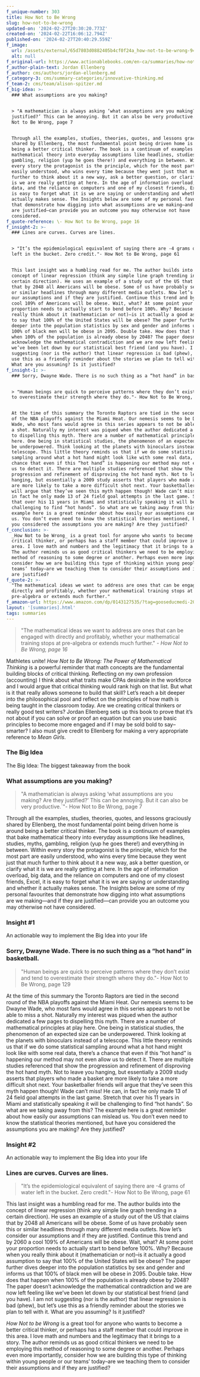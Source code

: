```yaml
---
f_unique-number: 303
title: How Not to Be Wrong
slug: how-not-to-be-wrong
updated-on: '2024-02-27T20:30:20.773Z'
created-on: '2024-02-22T16:06:12.794Z'
published-on: '2024-02-27T20:40:29.559Z'
f_image:
  url: /assets/external/65d7803d0882405b4cf0f24a_how-not-to-be-wrong-94x144.jpeg
  alt: null
f_original-url: https://www.actionablebooks.com/en-ca/summaries/how-not-to-be-wrong/
f_author-plain-text: Jordan Ellenberg
f_author: cms/authors/jordan-ellenberg.md
f_category-3: cms/summary-categories/innovative-thinking.md
f_team-2: cms/team/alison-spitzer.md
f_big-idea: >-
  ### What assumptions are you making?


  > "A mathematician is always asking ‘what assumptions are you making? Are they
  justified?’ This can be annoying. But it can also be very productive.\`"- How
  Not to Be Wrong, page 7


  Through all the examples, studies, theories, quotes, and lessons graciously
  shared by Ellenberg, the most fundamental point being driven home is around
  being a better critical thinker. The book is a continuum of examples that bake
  mathematical theory into everyday assumptions like headlines, studies, myths,
  gambling, religion (yup he goes there!) and everything in between. Within
  every story the protagonist is the principle, which for the most part are
  easily understood, who wins every time because they went just that much
  further to think about it a new way, ask a better question, or clarify what it
  is we are really getting at here. In the age of information overload, big
  data, and the reliance on computers and one of my closest friends, Excel, it
  is easy to forget what it is we are saying or understanding and whether it
  actually makes sense. The Insights below are some of my personal favourites
  that demonstrate how digging into what assumptions are we making—and if they
  are justified—can provide you an outcome you may otherwise not have
  considered.
f_quote-reference: \- How Not to Be Wrong, page 16
f_insight-2: >-
  ### Lines are curves. Curves are lines.


  > "It’s the epidemiological equivalent of saying there are -4 grams of water
  left in the bucket. Zero credit."- How Not to Be Wrong, page 61


  This last insight was a humbling read for me. The author builds into the
  concept of linear regression (think any simple line graph trending in a
  certain direction). He uses an example of a study out of the US that claims
  that by 2048 all Americans will be obese. Some of us have probably seen this
  or similar headlines through many different media outlets. Now let’s consider
  our assumptions and if they are justified. Continue this trend and by 2060 a
  cool 109% of Americans will be obese. Wait, what? At some point your
  proportion needs to actually start to bend before 100%. Why? Because when you
  really think about it (mathematician or not)–is it actually a good assumption
  to say that 100% of the United States will be obese? The paper further dives
  deeper into the population statistics by sex and gender and informs us that
  100% of black men will be obese in 2095. Double take. How does that happen
  when 100% of the population is already obese by 2048? The paper doesn’t
  acknowledge the mathematical contradiction and we are now left feeling like
  we’ve been let down by our statistical best friend (and you have). I am not
  suggesting (nor is the author) that linear regression is bad (phew), but let’s
  use this as a friendly reminder about the stories we plan to tell with it.
  What are you assuming? Is it justified?
f_insight-1: >-
  ### Sorry, Dwayne Wade. There is no such thing as a “hot hand” in basketball.


  > "Human beings are quick to perceive patterns where they don’t exist and tend
  to overestimate their strength where they do."- How Not to Be Wrong, page 129


  At the time of this summary the Toronto Raptors are tied in the second round
  of the NBA playoffs against the Miami Heat. Our nemesis seems to be Dwayne
  Wade, who most fans would agree in this series appears to not be able to miss
  a shot. Naturally my interest was piqued when the author dedicated a few pages
  to dispelling this myth. There are a number of mathematical principles at play
  here. One being in statistical studies, the phenomenon of an expected size can
  be underpowered. Think looking at the planets with binoculars instead of a
  telescope. This little theory reminds us that if we do some statistical
  sampling around what a hot hand might look like with some real data, there’s a
  chance that even if this “hot hand” is happening our method may not even allow
  us to detect it. There are multiple studies referenced that show the
  progression and refinement of disproving the hot hand myth. Not to leave you
  hanging, but essentially a 2009 study asserts that players who made a basket
  are more likely to take a more difficult shot next. Your basketballer friends
  will argue that they’ve seen this myth happen though! Wade can’t miss! He can,
  in fact he only made 13 of 24 field goal attempts in the last game. Stretch
  that over his 11 years in Miami and statistically speaking it will be
  challenging to find “hot hands”. So what are we taking away from this? The
  example here is a great reminder about how easily our assumptions can mislead
  us. You don’t even need to know the statistical theories mentioned, but have
  you considered the assumptions you are making? Are they justified?
f_conclusion: >-
  _How Not to be Wrong_ is a great tool for anyone who wants to become a better
  critical thinker, or perhaps has a staff member that could improve in this
  area. I love math and numbers and the legitimacy that it brings to a story.
  The author reminds us as good critical thinkers we need to be employing this
  method of reasoning to some degree or another. Perhaps even more importantly,
  consider how we are building this type of thinking within young people or our
  teams’ today–are we teaching them to consider their assumptions and if they
  are justified?
f_quote-2: >-
  "The mathematical ideas we want to address are ones that can be engaged with
  directly and profitably, whether your mathematical training stops at
  pre-algebra or extends much further."
f_amazon-url: https://www.amazon.com/dp/0143127535/?tag=gooseducmedi-20
layout: '[summaries].html'
tags: summaries
---
```


> "The mathematical ideas we want to address are ones that can be engaged with directly and profitably, whether your mathematical training stops at pre-algebra or extends much further." _\- How Not to Be Wrong, page 16_

Mathletes unite! _How Not to Be Wrong: The Power of Mathematical Thinking_ is a powerful reminder that math concepts are the fundamental building blocks of critical thinking. Reflecting on my own profession (accounting) I think about what traits make CPAs desirable in the workforce and I would argue that critical thinking would rank high on that list. But what is it that really allows someone to build that skill? Let’s reach a bit deeper into the philosophical pool and reflect on the principles of how math is being taught in the classroom today. Are we creating critical thinkers or really good test writers? Jordan Ellenberg sets up this book to prove that it’s not about if you can solve or proof an equation but can you use basic principles to become more engaged and if I may be sold bold to say–smarter? I also must give credit to Ellenberg for making a very appropriate reference to _Mean Girls_.

### The Big Idea

The Big Idea: The biggest takeaway from the book

### What assumptions are you making?

> "A mathematician is always asking ‘what assumptions are you making? Are they justified?’ This can be annoying. But it can also be very productive.\`"- How Not to Be Wrong, page 7

Through all the examples, studies, theories, quotes, and lessons graciously shared by Ellenberg, the most fundamental point being driven home is around being a better critical thinker. The book is a continuum of examples that bake mathematical theory into everyday assumptions like headlines, studies, myths, gambling, religion (yup he goes there!) and everything in between. Within every story the protagonist is the principle, which for the most part are easily understood, who wins every time because they went just that much further to think about it a new way, ask a better question, or clarify what it is we are really getting at here. In the age of information overload, big data, and the reliance on computers and one of my closest friends, Excel, it is easy to forget what it is we are saying or understanding and whether it actually makes sense. The Insights below are some of my personal favourites that demonstrate how digging into what assumptions are we making—and if they are justified—can provide you an outcome you may otherwise not have considered.

### Insight #1

An actionable way to implement the Big Idea into your life

### Sorry, Dwayne Wade. There is no such thing as a “hot hand” in basketball.

> "Human beings are quick to perceive patterns where they don’t exist and tend to overestimate their strength where they do."- How Not to Be Wrong, page 129

At the time of this summary the Toronto Raptors are tied in the second round of the NBA playoffs against the Miami Heat. Our nemesis seems to be Dwayne Wade, who most fans would agree in this series appears to not be able to miss a shot. Naturally my interest was piqued when the author dedicated a few pages to dispelling this myth. There are a number of mathematical principles at play here. One being in statistical studies, the phenomenon of an expected size can be underpowered. Think looking at the planets with binoculars instead of a telescope. This little theory reminds us that if we do some statistical sampling around what a hot hand might look like with some real data, there’s a chance that even if this “hot hand” is happening our method may not even allow us to detect it. There are multiple studies referenced that show the progression and refinement of disproving the hot hand myth. Not to leave you hanging, but essentially a 2009 study asserts that players who made a basket are more likely to take a more difficult shot next. Your basketballer friends will argue that they’ve seen this myth happen though! Wade can’t miss! He can, in fact he only made 13 of 24 field goal attempts in the last game. Stretch that over his 11 years in Miami and statistically speaking it will be challenging to find “hot hands”. So what are we taking away from this? The example here is a great reminder about how easily our assumptions can mislead us. You don’t even need to know the statistical theories mentioned, but have you considered the assumptions you are making? Are they justified?

### Insight #2

An actionable way to implement the Big Idea into your life

### Lines are curves. Curves are lines.

> "It’s the epidemiological equivalent of saying there are -4 grams of water left in the bucket. Zero credit."- How Not to Be Wrong, page 61

This last insight was a humbling read for me. The author builds into the concept of linear regression (think any simple line graph trending in a certain direction). He uses an example of a study out of the US that claims that by 2048 all Americans will be obese. Some of us have probably seen this or similar headlines through many different media outlets. Now let’s consider our assumptions and if they are justified. Continue this trend and by 2060 a cool 109% of Americans will be obese. Wait, what? At some point your proportion needs to actually start to bend before 100%. Why? Because when you really think about it (mathematician or not)–is it actually a good assumption to say that 100% of the United States will be obese? The paper further dives deeper into the population statistics by sex and gender and informs us that 100% of black men will be obese in 2095. Double take. How does that happen when 100% of the population is already obese by 2048? The paper doesn’t acknowledge the mathematical contradiction and we are now left feeling like we’ve been let down by our statistical best friend (and you have). I am not suggesting (nor is the author) that linear regression is bad (phew), but let’s use this as a friendly reminder about the stories we plan to tell with it. What are you assuming? Is it justified?

_How Not to be Wrong_ is a great tool for anyone who wants to become a better critical thinker, or perhaps has a staff member that could improve in this area. I love math and numbers and the legitimacy that it brings to a story. The author reminds us as good critical thinkers we need to be employing this method of reasoning to some degree or another. Perhaps even more importantly, consider how we are building this type of thinking within young people or our teams’ today–are we teaching them to consider their assumptions and if they are justified?
